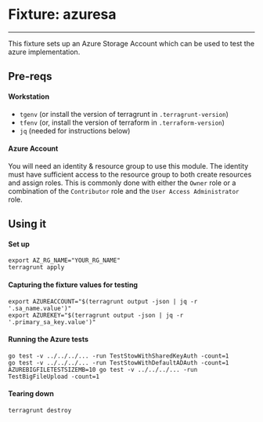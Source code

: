 # Fixture: azuresa 

---

This fixture sets up an Azure Storage Account which can be used to test the azure implementation.

## Pre-reqs

#### Workstation
- `tgenv` (or install the version of terragrunt in `.terragrunt-version`)
- `tfenv` (or, install the version of terraform in `.terraform-version`)
- `jq` (needed for instructions below)

#### Azure Account

You will need an identity & resource group to use this module. The identity must have sufficient access
to the resource group to both create resources and assign roles. This is commonly done with either the
`Owner` role or a combination of the `Contributor` role and the `User Access Administrator` role.

## Using it


#### Set up

```shell
export AZ_RG_NAME="YOUR_RG_NAME"
terragrunt apply
```

#### Capturing the fixture values for testing

```shell
export AZUREACCOUNT="$(terragrunt output -json | jq -r '.sa_name.value')"
export AZUREKEY="$(terragrunt output -json | jq -r '.primary_sa_key.value')"
```

#### Running the Azure tests

```shell
go test -v ../../../... -run TestStowWithSharedKeyAuth -count=1
go test -v ../../../... -run TestStowWithDefaultADAuth -count=1
AZUREBIGFILETESTSIZEMB=10 go test -v ../../../... -run TestBigFileUpload -count=1
```

#### Tearing down

```shell
terragrunt destroy
```